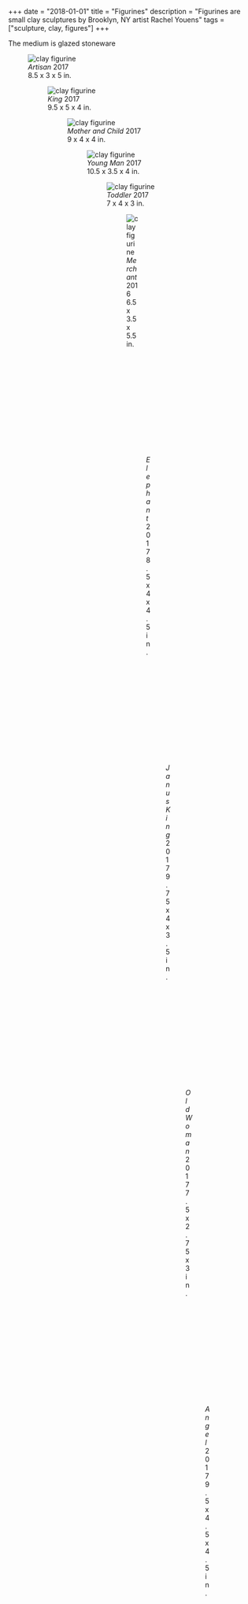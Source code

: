 +++
date = "2018-01-01"
title = "Figurines"
description = "Figurines are small clay sculptures by Brooklyn, NY artist Rachel Youens"
tags = ["sculpture, clay, figures"]
+++

The medium is glazed stoneware

<figure> <img src="/images/artisan.jpg" alt="clay figurine"> <figcaption> <em>Artisan</em> 2017<br>8.5 x 3 x 5 in.</figcaption>

<figure> <img src="/images/king.jpg" alt="clay figurine"> <figcaption> <em>King</em> 2017<br>9.5 x 5 x 4 in.</figcaption>  

<figure> <img src="/images/mother.jpg" alt="clay figurine"> <figcaption> <em>Mother and Child</em> 2017<br>9 x 4 x 4 in.</figcaption>

<figure> <img src="/images/young-man.jpg" alt="clay figurine"> <figcaption> <em>Young Man</em> 2017<br>10.5 x 3.5 x 4 in.</figcaption>

<figure> <img src="/images/toddler.jpg" alt="clay figurine"> <figcaption> <em>Toddler</em> 2017<br>7 x 4 x 3 in.</figcaption>

<figure> <img src="/images/merchant.jpg" alt="clay figurine"> <figcaption> <em>Merchant</em> 2016<br>6.5 x 3.5 x 5.5 in.</figcaption>

<figure> <img src="/images/elephant.jpg" alt="clay figurine"> <figcaption> <em>Elephant</em> 2017<br>8.5 x 4 x 4.5 in.</figcaption>

<figure> <img src="/images/janus-king.jpg" alt="clay figurine"> <figcaption> <em>Janus King</em> 2017<br>9.75 x 4 x 3.5 in.</figcaption>

<figure> <img src="/images/old-woman.jpg" alt="clay figurine"> <figcaption> <em>Old Woman</em> 2017<br>7.5 x 2.75 x 3 in.</figcaption>

<figure> <img src="/images/angel.jpg" alt="clay figurine"> <figcaption> <em>Angel</em> 2017<br>9.5 x 4.5 x 4.5 in.</figcaption>






